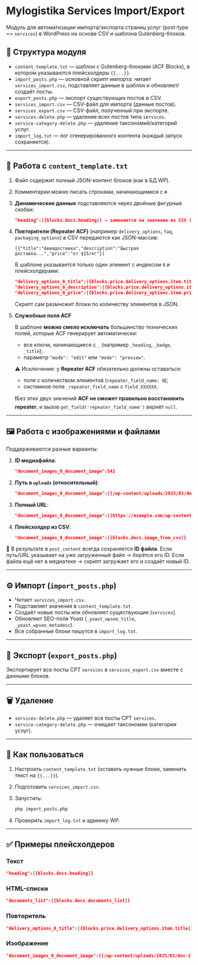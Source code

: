 # Mylogistika Services Import/Export

Модуль для автоматизации импорта/экспорта страниц услуг (post-type == `services`) в WordPress на основе CSV и шаблона Gutenberg-блоков.

## 📂 Структура модуля

- `content_template.txt` — шаблон с Gutenberg-блоками (ACF Blocks), в котором указываются плейсхолдеры `{{...}}`.
- `import_posts.php` — основной скрипт импорта: читает `services_import.csv`, подставляет данные в шаблон и обновляет/создаёт посты.
- `export_posts.php` — экспорт существующих постов в CSV.
- `services_import.csv` — CSV-файл для импорта (данные постов).
- `services_export.csv` — CSV-файл, полученный при экспорте.
- `services-delete.php` — удаление всех постов типа `services`.
- `service-category-delete.php` — удаление таксономий/категорий услуг.
- `import_log.txt` — лог сгенерированного контента (каждый запуск сохраняется).

---

## 📝 Работа с `content_template.txt`

1. Файл содержит полный JSON-контент блоков (как в БД WP).  
2. Комментарии можно писать строками, начинающимися с `#`.  
3. **Динамические данные** подставляются через двойные фигурные скобки:
   ```json
   "heading":{{blocks.docs.heading}} → заменяется на значение из CSV (blocks.docs.heading).
4. **Повторители (Repeater ACF)** (например `delivery_options`, `faq`, `packaging_options`) в CSV передаются как JSON-массив:

   ```csv
   [{"title":"Авиадоставка","description":"Быстрая доставка...","price":"от $15/кг"}]
   ```

   В шаблоне указывается только один элемент с индексом `0` и плейсхолдерами:

   ```json
   "delivery_options_0_title":{{blocks.price.delivery_options.item.title}},
   "delivery_options_0_description":{{blocks.price.delivery_options.item.description}},
   "delivery_options_0_price":{{blocks.price.delivery_options.item.price}}
   ```

   Скрипт сам размножит блоки по количеству элементов в JSON.

5. **Служебные поля ACF**

   В шаблоне **можно смело исключать** большинство технических полей, которые ACF генерирует автоматически:  
   - все ключи, начинающиеся с `_` (например `_heading`, `_badge`, `_title`);  
   - параметр `"mode": "edit"` или `"mode": "preview"`.  

   ⚠️ Исключение: у **Repeater ACF** обязательно должны оставаться:  
   - поле с количеством элементов (`repeater_field_name: N`);  
   - системное поле `_repeater_field_name` с `field_XXXXXX`.  

   ❗Без этих двух значений **ACF не сможет правильно восстановить repeater**, и вызов `get_field('repeater_field_name')` вернёт `null`.

---

## 🖼 Работа с изображениями и файлами

Поддерживаются разные варианты:

1. **ID медиафайла**:

   ```json
   "document_images_0_document_image":542
   ```

2. **Путь в `uploads` (относительный)**:

   ```json
   "document_images_0_document_image":{{/wp-content/uploads/2025/03/doc-2.png}}
   ```

3. **Полный URL**:

   ```json
   "document_images_0_document_image":{{https://example.com/wp-content/uploads/2025/03/doc-1.png}}
   ```

4. **Плейсхолдер из CSV**:

   ```json
   "document_images_0_document_image":{{blocks.docs.image_from_csv}}
   ```

🔑 В результате в `post_content` всегда сохраняется **ID файла**.
Если путь/URL указывает на уже загруженный файл → берётся его ID.
Если файла ещё нет в медиатеке → скрипт загружает его и создаёт новый ID.

---

## ⚙️ Импорт (`import_posts.php`)

* Читает `services_import.csv`.
* Подставляет значения в `content_template.txt`.
* Создаёт новые посты или обновляет существующие (`services`).
* Обновляет SEO-поля Yoast (`_yoast_wpseo_title`, `_yoast_wpseo_metadesc`).
* Все собранные блоки пишутся в `import_log.txt`.

---

## 🔄 Экспорт (`export_posts.php`)

Экспортирует все посты CPT `services` в `services_export.csv` вместе с данными блоков.

---

## 🗑 Удаление

* `services-delete.php` — удаляет все посты CPT `services`.
* `service-category-delete.php` — очищает таксономии (категории услуг).

---

## 🚀 Как пользоваться

1. Настроить `content_template.txt` (оставить нужные блоки, заменить текст на `{{...}}`).
2. Подготовить `services_import.csv`.
3. Запустить:

   ```bash
   php import_posts.php
   ```
4. Проверить `import_log.txt` и админку WP.

---

## ✅ Примеры плейсхолдеров

### Текст

```json
"heading":{{blocks.docs.heading}}
```

### HTML-списки

```json
"documents_list":{{blocks.docs.documents_list}}
```

### Повторитель

```json
"delivery_options_0_title":{{blocks.price.delivery_options.item.title}}
```

### Изображение

```json
"document_images_0_document_image":{{/wp-content/uploads/2025/03/doc-2.png}}
```
